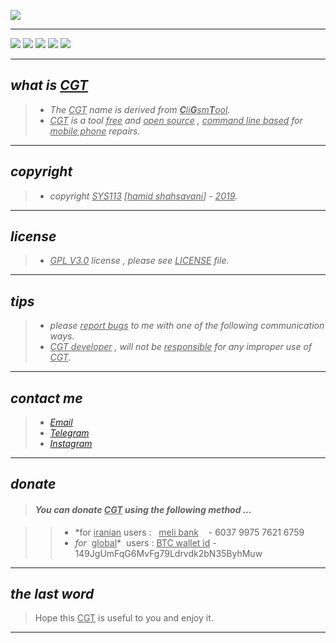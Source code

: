 ![](https://github.com/sys113/CGT/blob/master/CGT.png)

-------------------------------------------------------------------------------------------------------------------

![](https://img.shields.io/github/stars/SYS113/CGT.svg)
![](https://img.shields.io/github/forks/SYS113/CGT.svg)
![](https://img.shields.io/github/tag/SYS113/CGT.svg)
![](https://img.shields.io/github/release/SYS113/CGT.svg)
![](https://img.shields.io/github/issues/SYS113/CGT.svg)

------------------------------------------------------------------------------------------------------------------
## *what is <ins>CGT</ins>*

> * *The <ins>CGT</ins> name is derived from <ins>**C**li**G**sm**T**ool</ins>.<br />*
> * *<ins>CGT</ins> is a tool <ins>free</ins> and <ins>open source</ins> , <ins>command line based</ins> for <ins>mobile phone</ins> repairs.*
------------------------------------------------------------------------------------------------------------------
## *copyright*

> * *copyright <ins>SYS113</ins> [<ins>hamid shahsavani</ins>] - <ins>2019</ins>.*
------------------------------------------------------------------------------------------------------------------
## *license* 

> * *<ins>GPL V3.0</ins> license , please see <ins>LICENSE</ins> file.*
------------------------------------------------------------------------------------------------------------------
## *tips* 

> * *please <ins>report bugs</ins> to me with one of the following communication ways.*
> * *<ins>CGT developer</ins> , will not be <ins>responsible</ins> for any improper use of <ins>CGT</ins>.*

------------------------------------------------------------------------------------------------------------------
## *contact me* 

> * *[Email](https://051.SYS113@gmail.com)*
> * *[Telegram](https://t.me/SYS113/)*
> * *[Instagram](https://instagram.com/sys113/)*
------------------------------------------------------------------------------------------------------------------
## *donate* 

> #### *You can donate <ins>CGT</ins> using the following method ...*

> > * *for <ins>iranian</ins> users :  &nbsp; <ins>meli bank</ins> &nbsp;&nbsp; - 6037 9975 7621 6759
> > * *for  &nbsp;*<ins>global</ins>* &nbsp;users : <ins>BTC wallet id</ins> - 149JgUmFqG6MvFg79Ldrvdk2bN35ByhMuw
-------------------------------------------------------------------------------------------------------------------
## *the last word* 

> Hope this <ins>CGT</ins> is useful to you and enjoy it.
-------------------------------------------------------------------------------------------------------------------
